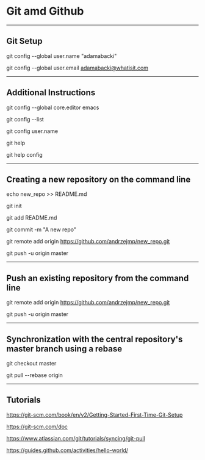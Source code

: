 # Git amd Github

----------------------------------------------------
## Git Setup

git config --global user.name "adamabacki"

git config --global user.email adamabacki@whatisit.com

----------------------------------------------------
## Additional Instructions

git config --global core.editor emacs

git config --list

git config user.name

git help 

git help config

----------------------------------------------------
## Creating a new repository on the command line

echo new_repo >> README.md

git init

git add README.md

git commit -m "A new repo"

git remote add origin https://github.com/andrzejmp/new_repo.git

git push -u origin master

----------------------------------------------------
## Push an existing repository from the command line

git remote add origin https://github.com/andrzejmp/new_repo.git

git push -u origin master

-----------------------------------------------------------------
## Synchronization with the central repository's master branch using a rebase

git checkout master

git pull --rebase origin

------------------------------------------------------------------
## Tutorials
   
https://git-scm.com/book/en/v2/Getting-Started-First-Time-Git-Setup
   
https://git-scm.com/doc
   
https://www.atlassian.com/git/tutorials/syncing/git-pull

https://guides.github.com/activities/hello-world/

